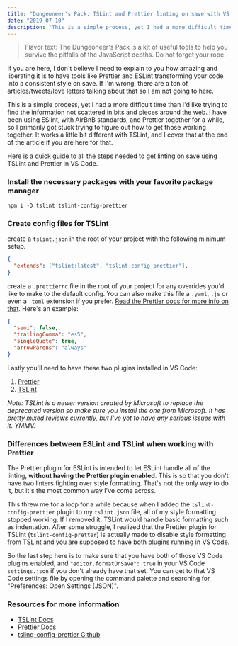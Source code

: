 ```yaml
---
title: "Dungeoneer's Pack: TSLint and Prettier linting on save with VS Code"
date: "2019-07-10"
description: "This is a simple process, yet I had a more difficult time than I'd like trying to find the information not scattered in bits and pieces around the web."
---
```


> Flavor text: The Dungeoneer's Pack is a kit of useful tools to help you survive the pitfalls of the JavaScript depths. Do not forget your rope.

If you are here, I don't believe I need to explain to you how amazing and liberating it is to have tools like Prettier and ESLint transforming your code into a consistent style on save. If I'm wrong, there are a ton of articles/tweets/love letters talking about that so I am not going to here.

This is a simple process, yet I had a more difficult time than I'd like trying to find the information not scattered in bits and pieces around the web. I have been using ESlint, with AirBnB standards, and Prettier together for a while, so I primarily got stuck trying to figure out how to get those working together. It works a little bit different with TSLint, and I cover that at the end of the article if you are here for that. 

Here is a quick guide to all the steps needed to get linting on save using TSLint and Prettier in VS Code.

### Install the necessary packages with your favorite package manager
`npm i -D tslint tslint-config-prettier`

### Create config files for TSLint
create a `tslint.json` in the root of your project with the following minimum setup.
```json
{
  "extends": ["tslint:latest", "tslint-config-prettier"],
}
```

create a `.prettierrc` file in the root of your project for any overrides you'd like to make to the default config. You can also make this file a `.yaml`, `.js` or even a `.toml` extension if you prefer. [Read the Prettier docs for more info on that](https://prettier.io/docs/en/configuration.html). Here's an example:
```json
{
  "semi": false,
  "trailingComma": "es5",
  "singleQuote": true,
  "arrowParens": "always"
}
```

Lastly you'll need to have these two plugins installed in VS Code:
1. [Prettier](https://marketplace.visualstudio.com/items?itemName=esbenp.prettier-vscode)
2. [TSLint](https://marketplace.visualstudio.com/items?itemName=ms-vscode.vscode-typescript-tslint-plugin)

*Note: TSLint is a newer version created by Microsoft to replace the deprecated version so make sure you install the one from Microsoft. It has pretty mixed reviews currently, but I've yet to have any serious issues with it. YMMV.*

### Differences between ESLint and TSLint when working with Prettier
The Prettier plugin for ESLint is intended to let ESLint handle all of the linting, **without having the Prettier plugin enabled**. This is so that you don't have two linters fighting over style formatting. That's not the only way to do it, but it's the most common way I've come across. 

This threw me for a loop for a while because when I added the `tslint-config-prettier` plugin to my `tslint.json` file, all of my style formatting stopped working. If I removed it, TSLint would handle basic formatting such as indentation. After some struggle, I realized that the Prettier plugin for TSLint (`tslint-config-pretter`) is actually made to disable style formatting from TSLint and you are supposed to have both plugins running in VS Code. 

So the last step here is to make sure that you have both of those VS Code plugins enabled, and `"editor.formatOnSave": true` in your VS Code `settings.json` if you don't already have that set. You can get to that VS Code settings file by opening the command palette and searching for "Preferences: Open Settings (JSON)".

### Resources for more information
* [TSLint Docs](https://palantir.github.io/tslint/)
* [Prettier Docs](https://prettier.io/docs/en/install.html)
* [tsling-config-prettier Github](https://github.com/prettier/tslint-config-prettier)